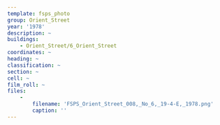 ```yaml
---
template: fsps_photo
group: Orient_Street
year: '1978'
description: ~
buildings:
    - Orient_Street/6_Orient_Street
coordinates: ~
heading: ~
classification: ~
section: ~
cell: ~
film_roll: ~
files:
    -
        filename: 'FSPS_Orient_Street_008,_No_6,_19-4-E,_1978.png'
        caption: ''
---
```

